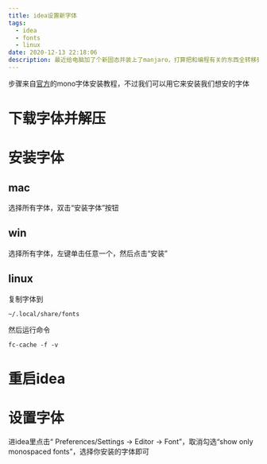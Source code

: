 ```yaml
---
title: idea设置新字体
tags:
  - idea 
  - fonts 
  - linux
date: 2020-12-13 22:18:06
description: 最近给电脑加了个新固态并装上了manjaro，打算把和编程有关的东西全转移到manjaro上，但在win10上很好看的字体微软雅黑在manjaro上并没有，上网搜了搜，于是有了这篇博文
---
```


步骤来自[官方](https://www.jetbrains.com/lp/mono/)的mono字体安装教程，不过我们可以用它来安装我们想安的字体

# 下载字体并解压

# 安装字体

## mac

选择所有字体，双击“安装字体”按钮

## win

选择所有字体，左键单击任意一个，然后点击“安装”

## linux

复制字体到

```
~/.local/share/fonts
```

然后运行命令

```
fc-cache -f -v
```

# 重启idea

# 设置字体

进idea里点击“ Preferences/Settings → Editor → Font”，取消勾选“show only monospaced fonts”，选择你安装的字体即可

